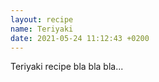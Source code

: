 ```yaml
---
layout: recipe
name: Teriyaki
date: 2021-05-24 11:12:43 +0200
---
```


Teriyaki recipe bla bla bla...
